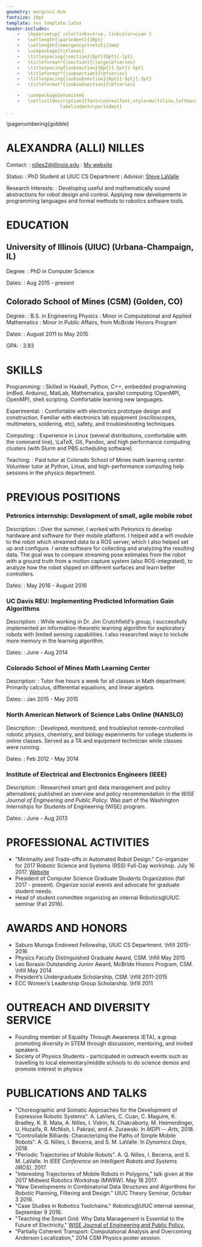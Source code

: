 ```yaml
---
geometry: margin=2.0cm
fontsize: 10pt
template: res_template.latex
header-includes:
    -   \hypersetup{ colorlinks=true, linkcolor=cyan }
    -   \setlength{\parindent}{16pt}
    -   \setlength{\emergencystretch}{3em}
    -   \usepackage{titlesec}
    -   \titlespacing{\section}{0pt}{0pt}{-1pt}
    -   \titleformat*{\section}{\large\bfseries}
    -   \titlespacing{\subsection}{8pt}{-5pt}{-5pt}
    -   \titleformat*{\subsection}{\bfseries}
    -   \titlespacing{\subsubsection}{8pt}{-5pt}{-3pt}
    -   \titleformat*{\subsubsection}{\bfseries}

    -   \usepackage{enumitem}
    -   \setlist[description]{font=\normalfont,style=multiline,leftmargin=3cm,
                    labelindent=\parindent}
...
```


\pagenumbering{gobble}

ALEXANDRA (ALLI) NILLES
=======================

Contact:
:   nilles2@illinois.edu
:   [My website](http://nilles2.web.engr.illinois.edu/)

Status:
:   PhD Student at UIUC CS Department
:   Advisor: [Steve LaValle](http://msl.cs.uiuc.edu/~lavalle/)

Research Interests:
:   Developing useful and mathematically sound abstractions for robot design and
control. Applying new developments in programming languages and formal methods
to robotics software tools.

EDUCATION
=========

University of Illinois (UIUC) (Urbana-Champaign, IL)
----------------------------------------------------

Degree:
:   PhD in Computer Science

Dates:
:   Aug 2015 - present

Colorado School of Mines (CSM) (Golden, CO)
-------------------------------------------

Degree:
:   B.S. in Engineering Physics
:   Minor in Computational and Applied Mathematics
:   Minor in Public Affairs, from McBride Honors Program

Dates:
:   August 2011 to May 2015

GPA:
:   3.93

SKILLS
======

Programming:
:   Skilled in Haskell, Python, C++, embedded programming (mBed, Arduino),
    MatLab, Mathematica, parallel computing (OpenMPI, OpenMP), shell scripting.
    Comfortable learning new languages.

Experimental:
:   Comfortable with electronics prototype design and construction. Familiar
with electronics lab equipment (oscilloscopes, multimeters, soldering, etc),
safety, and troubleshooting techniques.

Computing:
:   Experience in Linux (several distributions, comfortable with the command
line), \LaTeX, Git, Pandoc, and high performance computing clusters (with Slurm
and PBS scheduling software)

Teaching:
:   Paid tutor at Colorado School of Mines math learning
    center. Volunteer tutor at Python, Linux, and high-performance computing
    help sessions in the physics department.

PREVIOUS POSITIONS
==================

### Petronics internship: Development of small, agile mobile robot

Description:
:   Over the summer, I worked with Petronics to develop hardware and
software for their mobile platform. I helped add a wifi module to the robot
which streamed data to a ROS server, which I also helped set up and configure. I
wrote software for collecting and analyzing the resulting data. The goal was to
compare streaming pose estimates from the robot with a ground truth from a
motion capture system (also ROS-integrated), to analyze how the robot slipped on
different surfaces and learn better controllers.

Dates:
:   May 2016 - August 2016

### UC Davis REU: Implementing Predicted Information Gain Algorithms

Description:
:   While working in Dr. Jim Crutchfield's group, I successfully implemented an
    information-theoretic learning algorithm for exploratory robots with limited
    sensing capabilities. I also researched ways to include more memory in the
    learning algorithm.

Dates:
:   June - Aug 2014

### Colorado School of Mines Math Learning Center

Description:
:   Tutor five hours a week for all classes in Math department.  Primarily
    calculus, differential equations, and linear algebra.

Dates:
:   Jan 2015 - May 2015

### North American Network of Science Labs Online (NANSLO)

Description:
:   Developed, monitored, and troubleshot remote-controlled robotic physics,
    chemistry, and biology experiments for college students in online classes.
    Served as a TA and equipment technician while classes were running.

Dates:
:   Feb 2012 - May 2014

### Institute of Electrical and Electronics Engineers (IEEE)

Description:
:   Researched smart grid data management and policy alternatives; published an
    overview and policy recommendation in the *WISE Journal of Engineering and
    Public Policy*. Was part of the Washington Internships for Students of
    Engineering (WISE) program.

Dates:
:   June - Aug 2013

PROFESSIONAL ACTIVITIES
=======================

-   "Minimality and Trade-offs in Automated Robot Design." Co-organizer for 2017
    Robotic Science and Systems (RSS) Full-Day workshop. July 16 2017.
    [Website](http://minimality.mit.edu/)
-   President of Computer Science Graduate Students Organization (fall 2017 -
    present). Organize social events and advocate for graduate student needs.
-   Head of student committee organizing an internal Robotics@UIUC seminar (Fall
    2016).
    

AWARDS AND HONORS
======

-   Saburo Muroga Endowed Fellowship, UIUC CS Department. \hfill 2015-2016
-   Physics Faculty Distinguished Graduate Award, CSM. \hfill May 2015
-   Leo Borasio Outstanding Junior Award, McBride Honors Program, CSM. \hfill May 2014
-   President’s Undergraduate Scholarship, CSM. \hfill 2011-2015
-   ECC Women’s Leadership Group Scholarship. \hfill 2011

OUTREACH AND DIVERSITY SERVICE
=======

-   Founding member of Equality Through Awareness (ETA), a group promoting
    diversity in STEM through discussion, mentoring, and invited speakers.
-   Society of Physics Students - participated in outreach events such as
    travelling to local elementary/middle schools to do science demos and
    promote interest in physics

PUBLICATIONS AND TALKS
==================

-   "Choreographic and Somatic Approaches for the Development of Expressive Robotic
    Systems". A. LaViers, C. Cuan, C. Maguire, K. Bradley, K. B. Mata, A. Nilles,
    I. Vidrin, N. Chakraborty, M. Heimerdinger, U. Huzaifa, R. McNish, I. Pakrasi,
    and A. Zurawski. In *MDPI -- Arts*, 2018.
-   "Controllable Billiards: Characterizing the Paths of Simple Mobile Robots". A.
    Q. Nilles, I. Becerra, and S. M. LaValle. In *Dynamics Days*, 2018.
-   "Periodic Trajectories of Mobile Robots". A. Q. Nilles, I. Becerra, and S. M.
    LaValle. In *IEEE Conference on Intelligent Robots and Systems (IROS)*, 2017.
-   "Interesting Trajectories of Mobile Robots in Polygons," talk given at the
    2017 Midwest Robotics Workshop (MWRW). May 18 2017.
-   "New Developments in Combinatorial Data Structures and Algorithms for
    Robotic Planning, Filtering and Design." UIUC Theory Seminar,
    October 3 2016.
-   "Case Studies in Robotics Toolchains." Robotics@UIUC internal seminar,
    September 9 2016.
-   "Teaching the Smart Grid: Why Data Management is Essential to the
    Future of Electricity," [WISE Journal of Engineering and
    Public Policy.](http://www.wise-intern.org/journal/2013/documents/NillesFinalpaper.pdf)
-   “Partially Coherent Transport: Computational Analysis and Overcoming
    Anderson Localization," 2014 CSM Physics poster session.
